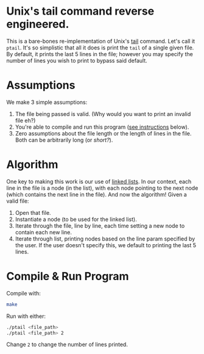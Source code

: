 # Unix's tail command reverse engineered.
This is a bare-bones re-implementation of Unix's [tail](https://en.wikipedia.org/wiki/Tail_(Unix)) command. Let's call it `ptail`. It's so simplistic that all it does is print the `tail` of a single given file. By default, it prints the last 5 lines in the file; however you may specify the number of lines you wish to print to bypass said default.

# Assumptions
We make 3 simple assumptions:
1. The file being passed is valid. (Why would you want to print an invalid file eh?)
2. You're able to compile and run this program ([see instructions](https://github.com/ogonna-anaekwe/ptail#compile--run-program) below).
3. Zero assumptions about the file length or the length of lines in the file. Both can be arbitrarily long (or *short?*).

# Algorithm
One key to making this work is our use of [linked lists](https://en.wikipedia.org/wiki/Linked_list). In our context, each line in the file is a node (in the list), with each node pointing to the next node (which contains the next line in the file). And now the algorithm! Given a valid file:
1. Open that file.
2. Instantiate a node (to be used for the linked list).
3. Iterate through the file, line by line, each time setting a new node to contain each new line.
4. Iterate through list, printing nodes based on the line param specified by the user. If the user doesn't specify this, we default to printing the last 5 lines.

# Compile & Run Program
Compile with:
```sh
make
```
Run with either:
```sh
./ptail <file_path> 
./ptail <file_path> 2
```
Change `2` to change the number of lines printed.
